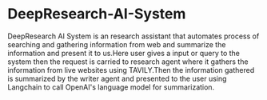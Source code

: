# DeepResearch-AI-System
DeepResearch AI System is an research assistant that automates process of searching and gathering information from web and  summarize the information and present it to us.Here user gives a input or query to the system then the request is carried to research agent where it gathers the information from live websites using TAVILY.Then the information gathered is summarized by the writer agent and presented to the user using Langchain to call OpenAI's language model for summarization.
